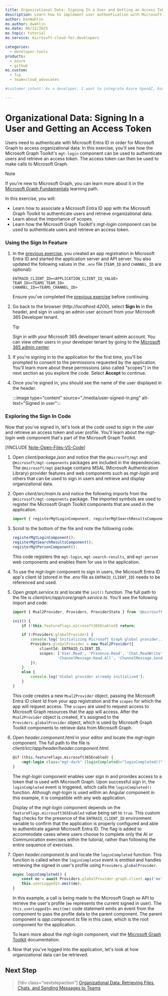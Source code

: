 ```yaml
---
title: Organizational Data: Signing In a User and Getting an Access Token
description: Learn how to implement user authentication with Microsoft Entra ID and the Microsoft Graph Toolkit to obtain an access token for retrieving organizational data.
author: DanWahlin
ms.author: dwahlin
ms.date: 06/12/2025
ms.topic: tutorial
ms.service: microsoft-cloud-for-developers

categories:
  - developer-tools
products:
  - azure
  - github
ms.custom:
  - fcp
  - team=cloud_advocates

#customer intent: As a developer, I want to integrate Azure OpenAI, Azure Communication Services, and Microsoft Graph/Microsoft Graph Toolkit into a Line of Business application.

---
```


<!-- markdownlint-disable MD041 -->

# Organizational Data: Signing In a User and Getting an Access Token

Users need to authenticate with Microsoft Entra ID  in order for Microsoft Graph to access organizational data. In this exercise, you'll see how the Microsoft Graph Toolkit's `mgt-login` component can be used to authenticate users and retrieve an access token. The access token can then be used to make calls to Microsoft Graph.

> [!NOTE]
> If you're new to Microsoft Graph, you can learn more about it in the [Microsoft Graph Fundamentals](/training/paths/m365-msgraph-fundamentals/?WT.mc_id=m365-94501-dwahlin) learning path. 

In this exercise, you will:

- Learn how to associate a Microsoft Entra ID app with the Microsoft Graph Toolkit to authenticate users and retrieve organizational data.
- Learn about the importance of scopes.
- Learn how the Microsoft Graph Toolkit's *mgt-login* component can be used to authenticate users and retrieve an access token.

### Using the Sign In Feature

1. In the [previous exercise](/microsoft-cloud/dev/tutorials/openai-acs-msgraph/?tutorial-step=9), you created an app registration in Microsoft Entra ID and started the application server and API server. You also updated the following values in the `.env` file (`TEAM_ID` and `CHANNEL_ID` are optional):

    ```
    ENTRAID_CLIENT_ID=<APPLICATION_CLIENT_ID_VALUE>
    TEAM_ID=<TEAMS_TEAM_ID>
    CHANNEL_ID=<TEAMS_CHANNEL_ID>
    ```

    Ensure you've completed the [previous exercise](/microsoft-cloud/dev/tutorials/openai-acs-msgraph/?tutorial-step=9) before continuing.

1. Go back to the browser (*http://localhost:4200*), select **Sign In** in the header, and sign in using an admin user account from your Microsoft 365 Developer tenant.

    > [!TIP]
    > Sign in with your Microsoft 365 developer tenant admin account. You can view other users in your developer tenant by going to the [Microsoft 365 admin center](https://admin.microsoft.com/Adminportal/Home#/users).

1. If you're signing in to the application for the first time, you'll be prompted to consent to the permissions requested by the application. You'll learn more about these permissions (also called "scopes") in the next section as you explore the code. Select **Accept** to continue.

1. Once you're signed in, you should see the name of the user displayed in the header.

    :::image type="content" source="./media/user-signed-in.png" alt-text="Signed in user":::

### Exploring the Sign In Code

Now that you've signed in, let's look at the code used to sign in the user and retrieve an access token and user profile. You'll learn about the *mgt-login* web component that's part of the Microsoft Graph Toolkit.

[!INCLUDE [Note-Open-Files-VS-Code](./includes/tip-open-files-vs-code.md)]

1. Open *client/package.json* and notice that the `@microsoft/mgt` and `@microsoft/mgt-components` packages are included in the dependencies. The `@microsoft/mgt` package contains MSAL (Microsoft Authentication Library) provider features and web components such as *mgt-login* and others that can be used to sign in users and retrieve and display organizational data.

1. Open *client/src/main.ts* and notice the following imports from the `@microsoft/mgt-components` package. The imported symbols are used to register the Microsoft Graph Toolkit components that are used in the application.

    ```typescript
    import { registerMgtLoginComponent, registerMgtSearchResultsComponent, registerMgtPersonComponent,  } from '@microsoft/mgt-components';
    ```

1. Scroll to the bottom of the file and note the following code:

    ```typescript
    registerMgtLoginComponent();
    registerMgtSearchResultsComponent();
    registerMgtPersonComponent();
    ```

    This code registers the `mgt-login`, `mgt-search-results`, and `mgt-person` web components and enables them for use in the application. 

1. To use the *mgt-login* component to sign in users, the Microsoft Entra ID app's client Id (stored in the *.env* file as `ENTRAID_CLIENT_ID`) needs to be referenced and used.

1. Open *graph.service.ts* and locate the `init()` function. The full path to the file is *client/src/app/core/graph.service.ts*. You'll see the following import and code:

    ```typescript
    import { Msal2Provider, Providers, ProviderState } from '@microsoft/mgt';

    init() {
        if (!this.featureFlags.microsoft365Enabled) return;

        if (!Providers.globalProvider) {
            console.log('Initializing Microsoft Graph global provider...');
            Providers.globalProvider = new Msal2Provider({
                clientId: ENTRAID_CLIENT_ID,
                scopes: ['User.Read', 'Presence.Read', 'Chat.ReadWrite', 'Calendars.Read', 
                        'ChannelMessage.Read.All', 'ChannelMessage.Send', 'Files.Read.All', 'Mail.Read']
            });
        }
        else {
            console.log('Global provider already initialized');
        }
    }
    ```

    This code creates a new `Msal2Provider` object, passing the Microsoft Entra ID client Id from your app registration and the `scopes` for which the app will request access. The `scopes` are used to request access to Microsoft Graph resources that the app will access. After the `Msal2Provider` object is created, it's assigned to the `Providers.globalProvider` object, which is used by Microsoft Graph Toolkit components to retrieve data from Microsoft Graph.

1. Open *header.component.html* in your editor and locate the *mgt-login* component. The full path to the file is *client/src/app/header/header.component.html*.

    ```html
    @if (this.featureFlags.microsoft365Enabled) {
        <mgt-login class="mgt-dark" (loginCompleted)="loginCompleted()"></mgt-login>
    }
    ```

    The *mgt-login* component enables user sign in and provides access to a token that is used with Microsoft Graph. Upon successful sign in, the `loginCompleted` event is triggered, which calls the `loginCompleted()` function. Although *mgt-login* is used within an Angular component in this example, it is compatible with any web application.

    Display of the *mgt-login* component depends on the `featureFlags.microsoft365Enabled` value being set to `true`. This custom flag checks for the presence of the `ENTRAID_CLIENT_ID` environment variable to confirm that the application is properly configured and able to authenticate against Microsoft Entra ID. The flag is added to accommodate cases where users choose to complete only the AI or Communication exercises within the tutorial, rather than following the entire sequence of exercises.
    
1. Open *header.component.ts* and locate the `loginCompleted` function. This function is called when the `loginCompleted` event is emitted and handles retrieving the signed in user's profile using `Providers.globalProvider`.

    ```typescript
    async loginCompleted() {
        const me = await Providers.globalProvider.graph.client.api('me').get();
        this.userLoggedIn.emit(me);
    }
    ```

    In this example, a call is being made to the Microsoft Graph `me` API to retrieve the user's profile (`me` represents the current signed in user). The `this.userLoggedIn.emit(me)` code statement emits an event from the component to pass the profile data to the parent component. The parent component is *app.component.ts* file in this case, which is the root component for the application.

    To learn more about the *mgt-login* component, visit the [Microsoft Graph Toolkit](/graph/toolkit/components/login?WT.mc_id=m365-94501-dwahlin) documentation.

1. Now that you've logged into the application, let's look at how organizational data can be retrieved.

## Next Step

> [!div class="nextstepaction"]
> [Organizational Data: Retrieving Files, Chats, and Sending Messages to Teams](./11-orgdata-retrieving-files-chats.md)